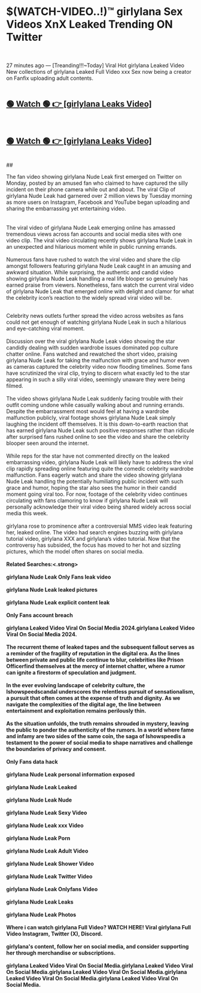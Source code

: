 

# $(WATCH-VIDEO..!)™ girlylana Sex Videos XnX Leaked Trending ON Twitter<br>
<br>

27 minutes ago — [Treanding!!!~Today] Viral Hot girlylana Leaked Video New collections of girlylana Leaked Full Video xxx Sex now being a creator on Fanfix uploading adult contents.
<br>
 <br>

##  <a href="https://clipsfans.site/?title=girlylana&ref=git">🟢 Watch 🟢 👉 [girlylana Leaks Video]</a><br>
  <br>

##  <a href="https://clipsfans.site/?title=girlylana&ref=git">🟢 Watch 🟢 👉 [girlylana Leaks Video]</a><br>
  <br>
  ##
  <br>

The fan video showing girlylana Nude Leak first emerged on Twitter on Monday, posted by an amused fan who claimed to have captured the silly incident on their phone camera while out and about. The viral Clip of girlylana Nude Leak had garnered over 2 million views by Tuesday morning as more users on Instagram, Facebook and YouTube began uploading and sharing the embarrassing yet entertaining video.
<br><br>
  <br>
The viral video of girlylana Nude Leak emerging online has amassed tremendous views across fan accounts and social media sites with one video clip. The viral video circulating recently shows girlylana Nude Leak in an unexpected and hilarious moment while in public running errands.
<br><br>
Numerous fans have rushed to watch the viral video and share the clip amongst followers featuring girlylana Nude Leak caught in an amusing and awkward situation. While surprising, the authentic and candid video showing girlylana Nude Leak handling a real life blooper so genuinely has earned praise from viewers. Nonetheless, fans watch the current viral video of girlylana Nude Leak that emerged online with delight and clamor for what the celebrity icon’s reaction to the widely spread viral video will be.
<br><br>

Celebrity news outlets further spread the video across websites as fans could not get enough of watching girlylana Nude Leak in such a hilarious and eye-catching viral moment.
<br><br>
Discussion over the viral girlylana Nude Leak video showing the star candidly dealing with sudden wardrobe issues dominated pop culture chatter online. Fans watched and rewatched the short video, praising girlylana Nude Leak for taking the malfunction with grace and humor even as cameras captured the celebrity video now flooding timelines. Some fans have scrutinized the viral clip, trying to discern what exactly led to the star appearing in such a silly viral video, seemingly unaware they were being filmed.
<br><br>
The video shows girlylana Nude Leak suddenly facing trouble with their outfit coming undone while casually walking about and running errands. Despite the embarrassment most would feel at having a wardrobe malfunction publicly, viral footage shows girlylana Nude Leak simply laughing the incident off themselves. It is this down-to-earth reaction that has earned girlylana Nude Leak such positive responses rather than ridicule after surprised fans rushed online to see the video and share the celebrity blooper seen around the internet.
<br><br>
While reps for the star have not commented directly on the leaked embarrassing video, girlylana Nude Leak will likely have to address the viral clip rapidly spreading online featuring quite the comedic celebrity wardrobe malfunction. Fans eagerly watch and share the video showing girlylana Nude Leak handling the potentially humiliating public incident with such grace and humor, hoping the star also sees the humor in their candid moment going viral too. For now, footage of the celebrity video continues circulating with fans clamoring to know if girlylana Nude Leak will personally acknowledge their viral video being shared widely across social media this week.
<br><br>
girlylana rose to prominence after a controversial MMS video leak featuring her, leaked online. The video had search engines buzzing with girlylana tutorial video, girlylana XXX and girlylana’s video tutorial. Now that the controversy has subsided, the focus has moved to her hot and sizzling pictures, which the model often shares on social media.
<br><br>
<strong>Related Searches:<.strong>
<br><br>
girlylana Nude Leak Only Fans leak video
<br><br>
girlylana Nude Leak leaked pictures
<br><br>
girlylana Nude Leak explicit content leak
<br><br>
Only Fans account breach
<br><br>
girlylana Leaked Video Viral On Social Media 2024.girlylana Leaked Video Viral On Social Media 2024.
<br><br>
The recurrent theme of leaked tapes and the subsequent fallout serves as a reminder of the fragility of reputation in the digital era. As the lines between private and public life continue to blur, celebrities like Prison Officerfind themselves at the mercy of internet chatter, where a rumor can ignite a firestorm of speculation and judgment.
<br><br>
In the ever evolving landscape of celebrity culture, the Ishowspeedscandal underscores the relentless pursuit of sensationalism, a pursuit that often comes at the expense of truth and dignity. As we navigate the complexities of the digital age, the line between entertainment and exploitation remains perilously thin.
<br><br>
As the situation unfolds, the truth remains shrouded in mystery, leaving the public to ponder the authenticity of the rumors. In a world where fame and infamy are two sides of the same coin, the saga of Ishowspeedis a testament to the power of social media to shape narratives and challenge the boundaries of privacy and consent.
<br><br>
Only Fans data hack
<br><br>
girlylana Nude Leak personal information exposed
<br><br>
girlylana Nude Leak Leaked
<br><br>
girlylana Nude Leak Nude
<br><br>
girlylana Nude Leak Sexy Video
<br><br>
girlylana Nude Leak xxx Video
<br><br>
girlylana Nude Leak Porn
<br><br>
girlylana Nude Leak Adult Video
<br><br>
girlylana Nude Leak Shower Video
<br><br>
girlylana Nude Leak Twitter Video
<br><br>
girlylana Nude Leak Onlyfans Video
<br><br>
girlylana Nude Leak Leaks
<br><br>
girlylana Nude Leak Photos
<br><br>
Where i can watch girlylana Full Video? WATCH HERE! Viral girlylana Full Video Instagram, Twitter (X), Discord.
<br><br>
girlylana's content, follow her on social media, and consider supporting her through merchandise or subscriptions.
<br><br>
girlylana Leaked Video Viral On Social Media.girlylana Leaked Video Viral On Social Media.girlylana Leaked Video Viral On Social Media.girlylana Leaked Video Viral On Social Media.girlylana Leaked Video Viral On Social Media.
